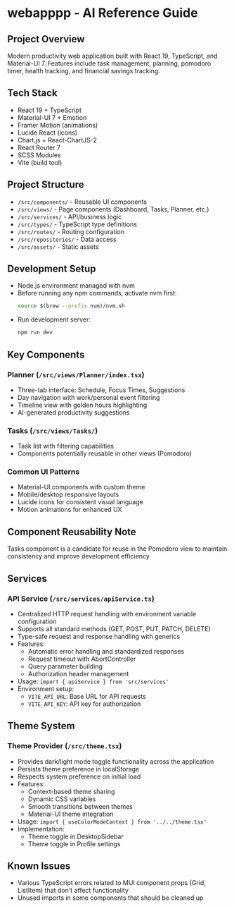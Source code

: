 # webapppp - AI Reference Guide

## Project Overview
Modern productivity web application built with React 19, TypeScript, and Material-UI 7. Features include task management, planning, pomodoro timer, health tracking, and financial savings tracking.

## Tech Stack
- React 19 + TypeScript
- Material-UI 7 + Emotion
- Framer Motion (animations)
- Lucide React (icons)
- Chart.js + React-ChartJS-2
- React Router 7
- SCSS Modules
- Vite (build tool)

## Project Structure
- `/src/components/` - Reusable UI components
- `/src/views/` - Page components (Dashboard, Tasks, Planner, etc.)
- `/src/services/` - API/business logic
- `/src/types/` - TypeScript type definitions
- `/src/routes/` - Routing configuration
- `/src/repositories/` - Data access
- `/src/assets/` - Static assets

## Development Setup
- Node.js environment managed with nvm
- Before running any npm commands, activate nvm first:
  ```bash
  source $(brew --prefix nvm)/nvm.sh
  ```
- Run development server:
  ```bash
  npm run dev
  ```

## Key Components
### Planner (`/src/views/Planner/index.tsx`)
- Three-tab interface: Schedule, Focus Times, Suggestions
- Day navigation with work/personal event filtering
- Timeline view with golden hours highlighting
- AI-generated productivity suggestions

### Tasks (`/src/views/Tasks/`)
- Task list with filtering capabilities
- Components potentially reusable in other views (Pomodoro)

### Common UI Patterns
- Material-UI components with custom theme
- Mobile/desktop responsive layouts
- Lucide icons for consistent visual language
- Motion animations for enhanced UX

## Component Reusability Note
Tasks component is a candidate for reuse in the Pomodoro view to maintain consistency and improve development efficiency.

## Services
### API Service (`/src/services/apiService.ts`)
- Centralized HTTP request handling with environment variable configuration
- Supports all standard methods (GET, POST, PUT, PATCH, DELETE)
- Type-safe request and response handling with generics
- Features:
  - Automatic error handling and standardized responses
  - Request timeout with AbortController
  - Query parameter building
  - Authorization header management
- Usage: `import { apiService } from 'src/services'`
- Environment setup:
  - `VITE_API_URL`: Base URL for API requests
  - `VITE_API_KEY`: API key for authorization

## Theme System
### Theme Provider (`/src/theme.tsx`)
- Provides dark/light mode toggle functionality across the application
- Persists theme preference in localStorage
- Respects system preference on initial load
- Features:
  - Context-based theme sharing
  - Dynamic CSS variables
  - Smooth transitions between themes
  - Material-UI theme integration
- Usage: `import { useColorModeContext } from '../../theme.tsx'`
- Implementation:
  - Theme toggle in DesktopSidebar
  - Theme toggle in Profile settings

## Known Issues
- Various TypeScript errors related to MUI component props (Grid, ListItem) that don't affect functionality
- Unused imports in some components that should be cleaned up
